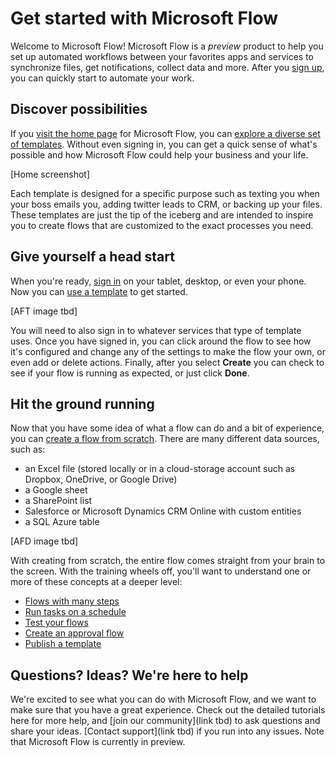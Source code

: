 <properties
	pageTitle="Get Started | Microsoft Flow"
	description="Quick ways to get started automating your work with Microsoft Flow"
	services=""
	suite="powerapps"
	documentationCenter="na"
	authors="stepsic-microsoft-com"
	manager="erikre"
	editor=""
	tags=""/>

<tags
   ms.service="flow"
   ms.devlang="na"
   ms.topic="hero-article"
   ms.tgt_pltfrm="na"
   ms.workload="na"
   ms.date="04/09/2016"
   ms.author="stepsic"/>

# Get started with Microsoft Flow #
Welcome to Microsoft Flow! Microsoft Flow is a *preview* product to help you set up automated workflows between your favorites apps and services to synchronize files, get notifications, collect data and more. After you [sign up](sign-up-sign-in.md), you can quickly start to automate your work.

## Discover possibilities ##
If you [visit the home page](https://flow.microsoft.com) for Microsoft Flow, you can [explore a diverse set of templates](https://flow.microsoft.com/templates). Without even signing in, you can get a quick sense of what's possible and how Microsoft Flow could help your business and your life.

[Home screenshot]

Each template is designed for a specific purpose such as texting you when your boss emails you, adding twitter leads to CRM, or backing up your files. These templates are just the tip of the iceberg and are intended to inspire you to create flows that are customized to the exact processes you need.

## Give yourself a head start ##

When you're ready, [sign in](https://flow.micosoft.com/signin) on your tablet, desktop, or even your phone. Now you can [use a template](get-started-logic-template.md) to get started.

[AFT image tbd]

You will need to also sign in to whatever services that type of template uses. Once you have signed in, you can click around the flow to see how it's configured and change any of the settings to make the flow your own, or even add or delete actions. Finally, after you select **Create** you can check to see if your flow is running as expected, or just click **Done**.

## Hit the ground running ##
Now that you have some idea of what a flow can do and a bit of experience, you can [create a flow from scratch](get-started-logic-flow.md). There are many different data sources, such as:

- an Excel file (stored locally or in a cloud-storage account such as Dropbox, OneDrive, or Google Drive)
- a Google sheet
- a SharePoint list
- Salesforce or Microsoft Dynamics CRM Online with custom entities
- a SQL Azure table

[AFD image tbd]

With creating from scratch, the entire flow comes straight from your brain to the screen. With the training wheels off, you'll want to understand one or more of these concepts at a  deeper level:

- [Flows with many steps](multi-step-logic-flow.md)
- [Run tasks on a schedule](run-tasks-on-a-schedule.md)
- [Test your flows](testing-flows.md)
- [Create an approval flow](wait-for-approvals.md)
- [Publish a template](publish-a-template.md)

## Questions? Ideas? We're here to help ##
We're excited to see what you can do with Microsoft Flow, and we want to make sure that you have a great experience. Check out the detailed tutorials here for more help, and [join our community](link tbd) to ask questions and share your ideas. [Contact support](link tbd) if you run into any issues. Note that Microsoft Flow is currently in preview.
